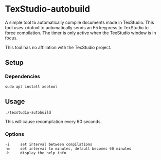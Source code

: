 # TexStudio-autobuild
A simple tool to automatically compile documents made in TexStudio. This tool uses xdotool to automatically sends an F5 keypress to TexStudio to force compilation. The timer is only active when the TexStudio window is in focus.

This tool has no affiliation with the TexStudio project.

## Setup
 
### Dependencies

```
sudo apt install xdotool
```

## Usage

```
./texstudio-autobuild
```
This will cause recompilation every 60 seconds.

### Options
```
-i     set interval between compilations
-m     set interval to minutes, default becomes 60 minutes
-h     display the help info
```
